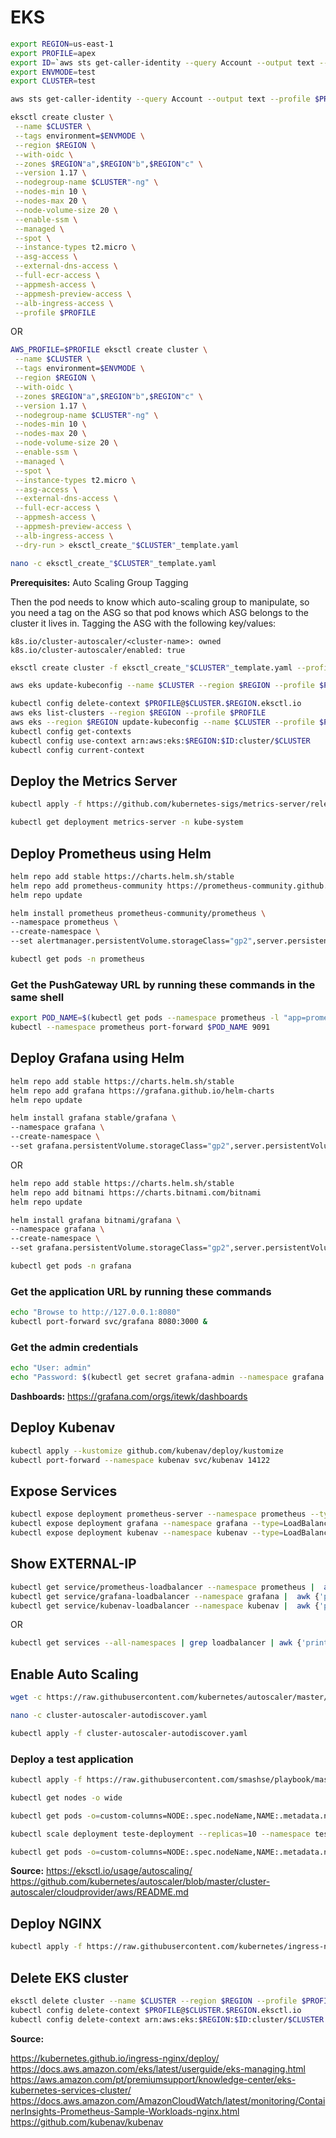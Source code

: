 # EKS

```bash
export REGION=us-east-1
export PROFILE=apex
export ID=`aws sts get-caller-identity --query Account --output text --profile $PROFILE`
export ENVMODE=test
export CLUSTER=test
```

```bash
aws sts get-caller-identity --query Account --output text --profile $PROFILE
```

```bash
eksctl create cluster \
 --name $CLUSTER \
 --tags environment=$ENVMODE \
 --region $REGION \
 --with-oidc \
 --zones $REGION"a",$REGION"b",$REGION"c" \
 --version 1.17 \
 --nodegroup-name $CLUSTER"-ng" \
 --nodes-min 10 \
 --nodes-max 20 \
 --node-volume-size 20 \
 --enable-ssm \
 --managed \
 --spot \
 --instance-types t2.micro \
 --asg-access \
 --external-dns-access \
 --full-ecr-access \
 --appmesh-access \
 --appmesh-preview-access \
 --alb-ingress-access \
 --profile $PROFILE
```

OR

```bash
AWS_PROFILE=$PROFILE eksctl create cluster \
 --name $CLUSTER \
 --tags environment=$ENVMODE \
 --region $REGION \
 --with-oidc \
 --zones $REGION"a",$REGION"b",$REGION"c" \
 --version 1.17 \
 --nodegroup-name $CLUSTER"-ng" \
 --nodes-min 10 \
 --nodes-max 20 \
 --node-volume-size 20 \
 --enable-ssm \
 --managed \
 --spot \
 --instance-types t2.micro \
 --asg-access \
 --external-dns-access \
 --full-ecr-access \
 --appmesh-access \
 --appmesh-preview-access \
 --alb-ingress-access \
 --dry-run > eksctl_create_"$CLUSTER"_template.yaml
```

```bash
nano -c eksctl_create_"$CLUSTER"_template.yaml
```

**Prerequisites:** Auto Scaling Group Tagging

Then the pod needs to know which auto-scaling group to manipulate, so you need a tag on the ASG so that pod knows which ASG belongs to the cluster it lives in. Tagging the ASG with the following key/values:

```text
k8s.io/cluster-autoscaler/<cluster-name>: owned
k8s.io/cluster-autoscaler/enabled: true
```

```bash
eksctl create cluster -f eksctl_create_"$CLUSTER"_template.yaml --profile $PROFILE
```

```bash
aws eks update-kubeconfig --name $CLUSTER --region $REGION --profile $PROFILE
```

```bash
kubectl config delete-context $PROFILE@$CLUSTER.$REGION.eksctl.io
aws eks list-clusters --region $REGION --profile $PROFILE
aws eks --region $REGION update-kubeconfig --name $CLUSTER --profile $PROFILE
kubectl config get-contexts
kubectl config use-context arn:aws:eks:$REGION:$ID:cluster/$CLUSTER
kubectl config current-context
```

## Deploy the Metrics Server

```bash
kubectl apply -f https://github.com/kubernetes-sigs/metrics-server/releases/latest/download/components.yaml
```

```bash
kubectl get deployment metrics-server -n kube-system
```

## Deploy Prometheus using Helm

```bash
helm repo add stable https://charts.helm.sh/stable
helm repo add prometheus-community https://prometheus-community.github.io/helm-charts
helm repo update
```

```bash
helm install prometheus prometheus-community/prometheus \
--namespace prometheus \
--create-namespace \
--set alertmanager.persistentVolume.storageClass="gp2",server.persistentVolume.storageClass="gp2"
```

```bash
kubectl get pods -n prometheus
```

### Get the PushGateway URL by running these commands in the same shell

```bash
export POD_NAME=$(kubectl get pods --namespace prometheus -l "app=prometheus,component=pushgateway" -o jsonpath="{.items[0].metadata.name}")
kubectl --namespace prometheus port-forward $POD_NAME 9091
```

## Deploy Grafana using Helm

```bash
helm repo add stable https://charts.helm.sh/stable
helm repo add grafana https://grafana.github.io/helm-charts
helm repo update
```

```bash
helm install grafana stable/grafana \
--namespace grafana \
--create-namespace \
--set grafana.persistentVolume.storageClass="gp2",server.persistentVolume.storageClass="gp2"
```

OR

```bash
helm repo add stable https://charts.helm.sh/stable
helm repo add bitnami https://charts.bitnami.com/bitnami
helm repo update
```

```bash
helm install grafana bitnami/grafana \
--namespace grafana \
--create-namespace \
--set grafana.persistentVolume.storageClass="gp2",server.persistentVolume.storageClass="gp2"
```

```bash
kubectl get pods -n grafana
```

### Get the application URL by running these commands

```bash
echo "Browse to http://127.0.0.1:8080"
kubectl port-forward svc/grafana 8080:3000 &
```

### Get the admin credentials

```bash
echo "User: admin"
echo "Password: $(kubectl get secret grafana-admin --namespace grafana -o jsonpath="{.data.GF_SECURITY_ADMIN_PASSWORD}" | base64 --decode)"
```

**Dashboards:** <https://grafana.com/orgs/itewk/dashboards>

## Deploy Kubenav

```bash
kubectl apply --kustomize github.com/kubenav/deploy/kustomize
kubectl port-forward --namespace kubenav svc/kubenav 14122
```

## Expose Services

```bash
kubectl expose deployment prometheus-server --namespace prometheus --type=LoadBalancer --name=prometheus-loadbalancer
kubectl expose deployment grafana --namespace grafana --type=LoadBalancer --name=grafana-loadbalancer
kubectl expose deployment kubenav --namespace kubenav --type=LoadBalancer --name=kubenav-loadbalancer
```

## Show EXTERNAL-IP

```bash
kubectl get service/prometheus-loadbalancer --namespace prometheus |  awk {'print $1" " $2 " " $4 " " $5'} | column -t
kubectl get service/grafana-loadbalancer --namespace grafana |  awk {'print $1" " $2 " " $4 " " $5'} | column -t
kubectl get service/kubenav-loadbalancer --namespace kubenav |  awk {'print $1" " $2 " " $4 " " $5'} | column -t
```

OR

```bash
kubectl get services --all-namespaces | grep loadbalancer | awk {'print $1" " $2 " " $4 " " $5'} | column -t
```

## Enable Auto Scaling

```bash
wget -c https://raw.githubusercontent.com/kubernetes/autoscaler/master/cluster-autoscaler/cloudprovider/aws/examples/cluster-autoscaler-autodiscover.yaml
```

```bash
nano -c cluster-autoscaler-autodiscover.yaml
```

```bash
kubectl apply -f cluster-autoscaler-autodiscover.yaml
```

### Deploy a test application

```bash
kubectl apply -f https://raw.githubusercontent.com/smashse/playbook/master/HOWTO/KUBERNETES/COMBO/example_combo_full.yaml
```

```bash
kubectl get nodes -o wide
```

```bash
kubectl get pods -o=custom-columns=NODE:.spec.nodeName,NAME:.metadata.name --namespace teste
```

```bash
kubectl scale deployment teste-deployment --replicas=10 --namespace teste
```

```bash
kubectl get pods -o=custom-columns=NODE:.spec.nodeName,NAME:.metadata.name --namespace teste
```

**Source:**
<https://eksctl.io/usage/autoscaling/>
<https://github.com/kubernetes/autoscaler/blob/master/cluster-autoscaler/cloudprovider/aws/README.md>

## Deploy NGINX

```bash
kubectl apply -f https://raw.githubusercontent.com/kubernetes/ingress-nginx/controller-v0.46.0/deploy/static/provider/aws/deploy.yaml
```

## Delete EKS cluster

```bash
eksctl delete cluster --name $CLUSTER --region $REGION --profile $PROFILE
kubectl config delete-context $PROFILE@$CLUSTER.$REGION.eksctl.io
kubectl config delete-context arn:aws:eks:$REGION:$ID:cluster/$CLUSTER
```

**Source:**

<https://kubernetes.github.io/ingress-nginx/deploy/>
<https://docs.aws.amazon.com/eks/latest/userguide/eks-managing.html>
<https://aws.amazon.com/pt/premiumsupport/knowledge-center/eks-kubernetes-services-cluster/>
<https://docs.aws.amazon.com/AmazonCloudWatch/latest/monitoring/ContainerInsights-Prometheus-Sample-Workloads-nginx.html>
<https://github.com/kubenav/kubenav>
